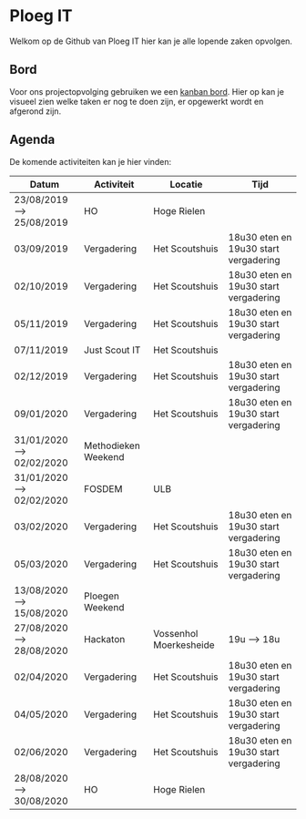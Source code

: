 # Ploeg IT
Welkom op de Github van Ploeg IT hier kan je alle lopende zaken opvolgen.
## Bord
Voor ons projectopvolging gebruiken we een [kanban bord](https://github.com/ScoutsGidsenVL/Ploeg-IT/projects/1). Hier op kan je visueel zien welke taken er nog te doen zijn, er opgewerkt wordt en afgerond zijn.
## Agenda
De komende activiteiten kan je hier vinden:

| Datum | Activiteit | Locatie | Tijd |
|--|--|--|--|
| 23/08/2019 --> 25/08/2019 | HO | Hoge Rielen | |
| 03/09/2019 | Vergadering | Het Scoutshuis | 18u30 eten en 19u30 start vergadering |
| 02/10/2019 | Vergadering | Het Scoutshuis | 18u30 eten en 19u30 start vergadering |
| 05/11/2019 | Vergadering | Het Scoutshuis | 18u30 eten en 19u30 start vergadering |
| 07/11/2019 | Just Scout IT | Het Scoutshuis | |
| 02/12/2019 | Vergadering | Het Scoutshuis | 18u30 eten en 19u30 start vergadering |
| 09/01/2020 | Vergadering | Het Scoutshuis | 18u30 eten en 19u30 start vergadering |
| 31/01/2020 --> 02/02/2020 | Methodieken Weekend | | |
| 31/01/2020 --> 02/02/2020 | FOSDEM | ULB | |
| 03/02/2020 | Vergadering | Het Scoutshuis | 18u30 eten en 19u30 start vergadering |
| 05/03/2020 | Vergadering | Het Scoutshuis | 18u30 eten en 19u30 start vergadering |
| 13/08/2020 --> 15/08/2020 | Ploegen Weekend | | |
| 27/08/2020 --> 28/08/2020 | Hackaton | Vossenhol Moerkesheide  | 19u --> 18u |
| 02/04/2020 | Vergadering | Het Scoutshuis | 18u30 eten en 19u30 start vergadering |
| 04/05/2020 | Vergadering | Het Scoutshuis | 18u30 eten en 19u30 start vergadering |
| 02/06/2020 | Vergadering | Het Scoutshuis | 18u30 eten en 19u30 start vergadering |
| 28/08/2020 --> 30/08/2020 | HO | Hoge Rielen | |
